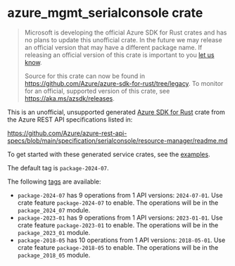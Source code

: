 # azure_mgmt_serialconsole crate

> Microsoft is developing the official Azure SDK for Rust crates and has no plans to update this unofficial crate.
> In the future we may release an official version that may have a different package name.
> If releasing an official version of this crate is important to you [let us know](https://github.com/Azure/azure-sdk-for-rust/issues/new/choose).
>
> Source for this crate can now be found in <https://github.com/Azure/azure-sdk-for-rust/tree/legacy>.
> To monitor for an official, supported version of this crate, see <https://aka.ms/azsdk/releases>.

This is an unofficial, unsupported generated [Azure SDK for Rust](https://github.com/Azure/azure-sdk-for-rust/tree/legacy) crate from the Azure REST API specifications listed in:

https://github.com/Azure/azure-rest-api-specs/blob/main/specification/serialconsole/resource-manager/readme.md

To get started with these generated service crates, see the [examples](https://github.com/Azure/azure-sdk-for-rust/blob/legacy/services/README.md#examples).

The default tag is `package-2024-07`.

The following [tags](https://github.com/Azure/azure-sdk-for-rust/blob/legacy/services/tags.md) are available:

- `package-2024-07` has 9 operations from 1 API versions: `2024-07-01`. Use crate feature `package-2024-07` to enable. The operations will be in the `package_2024_07` module.
- `package-2023-01` has 9 operations from 1 API versions: `2023-01-01`. Use crate feature `package-2023-01` to enable. The operations will be in the `package_2023_01` module.
- `package-2018-05` has 10 operations from 1 API versions: `2018-05-01`. Use crate feature `package-2018-05` to enable. The operations will be in the `package_2018_05` module.